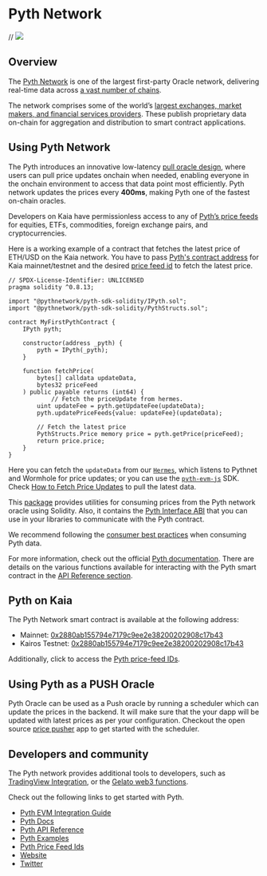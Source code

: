 # Pyth Network

// ![](/img/banners/kaia-pyth.png)

## Overview

The [Pyth Network](https://pyth.network/) is one of the largest first-party Oracle network, delivering real-time data across [a vast number of chains](https://docs.pyth.network/price-feeds/contract-addresses).

The network comprises some of the world’s [largest exchanges, market makers, and financial services providers](https://pyth.network/publishers). These publish proprietary data on-chain for aggregation and distribution to smart contract applications. 

## Using Pyth Network

The Pyth introduces an innovative low-latency [pull oracle design](https://docs.pyth.network/documentation/pythnet-price-feeds/on-demand), where users can pull price updates onchain when needed, enabling everyone in the onchain environment to access that data point most efficiently. Pyth network updates the prices every **400ms**, making Pyth one of the fastest on-chain oracles.

Developers on Kaia have permissionless access to any of [Pyth’s price feeds](https://pyth.network/developers/price-feed-ids) for equities, ETFs, commodities, foreign exchange pairs, and cryptocurrencies.

Here is a working example of a contract that fetches the latest price of ETH/USD on the Kaia network.
You have to pass [Pyth's contract address](https://docs.pyth.network/price-feeds/contract-addresses/evm) for Kaia mainnet/testnet and the desired [price feed id](https://pyth.network/developers/price-feed-ids) to fetch the latest price.

```solidity
// SPDX-License-Identifier: UNLICENSED
pragma solidity ^0.8.13;

import "@pythnetwork/pyth-sdk-solidity/IPyth.sol";
import "@pythnetwork/pyth-sdk-solidity/PythStructs.sol";

contract MyFirstPythContract {
    IPyth pyth;

    constructor(address _pyth) {
        pyth = IPyth(_pyth);
    }

    function fetchPrice(
        bytes[] calldata updateData,
        bytes32 priceFeed
    ) public payable returns (int64) {
		    // Fetch the priceUpdate from hermes.
        uint updateFee = pyth.getUpdateFee(updateData);
        pyth.updatePriceFeeds{value: updateFee}(updateData);

        // Fetch the latest price
        PythStructs.Price memory price = pyth.getPrice(priceFeed);
        return price.price;
    }
}
```

Here you can fetch the `updateData` from our [`Hermes`](https://hermes.pyth.network/docs/), which listens to Pythnet and Wormhole for price updates; or you can use the [`pyth-evm-js`](https://github.com/pyth-network/pyth-crosschain/blob/main/target_chains/ethereum/sdk/js/src/EvmPriceServiceConnection.ts#L15) SDK. Check [How to Fetch Price Updates](https://docs.pyth.network/price-feeds/fetch-price-updates) to pull the latest data. 

This [package](https://github.com/pyth-network/pyth-crosschain/tree/main/target_chains/ethereum/sdk/solidity) provides utilities for consuming prices from the Pyth network oracle using Solidity. Also, it contains the [Pyth Interface ABI](https://github.com/pyth-network/pyth-crosschain/blob/main/target_chains/ethereum/sdk/solidity/abis/IPyth.json) that you can use in your libraries to communicate with the Pyth contract.

We recommend following the [consumer best practices](https://docs.pyth.network/documentation/pythnet-price-feeds/best-practices) when consuming Pyth data.

For more information, check out the official [Pyth documentation](https://docs.pyth.network/price-feeds). There are details on the various functions available for interacting with the Pyth smart contract in the [API Reference section](https://api-reference.pyth.network/price-feeds/evm/getPrice).

## Pyth on Kaia

The Pyth Network smart contract is available at the following address:

- Mainnet: [0x2880ab155794e7179c9ee2e38200202908c17b43](https://kaiascan.io/account/0x2880aB155794e7179c9eE2e38200202908C17B43)
- Kairos Testnet: [0x2880ab155794e7179c9ee2e38200202908c17b43](https://kairos.kaiascan.io/account/0x2880aB155794e7179c9eE2e38200202908C17B43)

Additionally, click to access the [Pyth price-feed IDs](https://pyth.network/developers/price-feed-ids).

## Using Pyth as a PUSH Oracle

Pyth Oracle can be used as a Push oracle by running a scheduler which can update the prices in the backend. It will make sure that the your dapp will be updated with latest prices as per your configuration. Checkout the open source [price pusher](https://github.com/pyth-network/pyth-crosschain/tree/main/apps/price_pusher) app to get started with the scheduler.

## Developers and community

The Pyth network provides additional tools to developers, such as [TradingView Integration](https://docs.pyth.network/guides/how-to-create-tradingview-charts), or the [Gelato web3 functions](https://docs.pyth.network/guides/how-to-schedule-price-updates-with-gelato).

Check out the following links to get started with Pyth.

- [Pyth EVM Integration Guide](https://docs.pyth.network/price-feeds/use-real-time-data/evm)
- [Pyth Docs](https://docs.pyth.network/home)
- [Pyth API Reference](https://api-reference.pyth.network/price-feeds/evm/getPrice)
- [Pyth Examples](https://github.com/pyth-network/pyth-examples)
- [Pyth Price Feed Ids](https://pyth.network/developers/price-feed-ids)
- [Website](https://pyth.network/)
- [Twitter](https://x.com/PythNetwork)